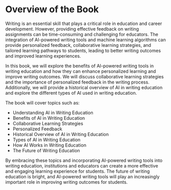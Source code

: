 Overview of the Book
==============================================

Writing is an essential skill that plays a critical role in education and career development. However, providing effective feedback on writing assignments can be time-consuming and challenging for educators. The integration of AI-powered writing tools and machine learning algorithms can provide personalized feedback, collaborative learning strategies, and tailored learning pathways to students, leading to better writing outcomes and improved learning experiences.

In this book, we will explore the benefits of AI-powered writing tools in writing education and how they can enhance personalized learning and improve writing outcomes. We will discuss collaborative learning strategies and the importance of personalized feedback in the writing process. Additionally, we will provide a historical overview of AI in writing education and explore the different types of AI used in writing education.

The book will cover topics such as:

* Understanding AI in Writing Education
* Benefits of AI in Writing Education
* Collaborative Learning Strategies
* Personalized Feedback
* Historical Overview of AI in Writing Education
* Types of AI in Writing Education
* How AI Works in Writing Education
* The Future of Writing Education

By embracing these topics and incorporating AI-powered writing tools into writing education, institutions and educators can create a more effective and engaging learning experience for students. The future of writing education is bright, and AI-powered writing tools will play an increasingly important role in improving writing outcomes for students.
